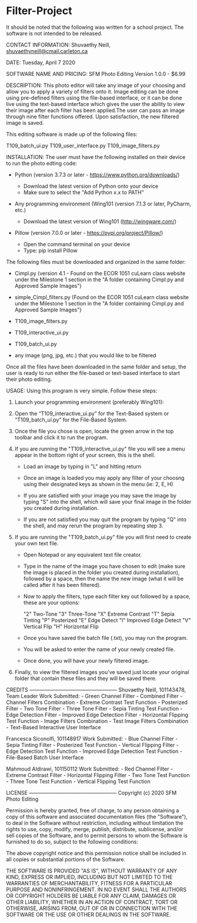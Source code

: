 # Filter-Project
It should be noted that the following was written for a school project. The software is not intended to be released.

CONTACT INFORMATION: 
Shuvaethy Neill, shuvaethyneill@cmail.carleton.ca


DATE: 
Tuesday, April 7 2020


SOFTWARE NAME AND PRICING: 
SFM Photo Editing Version 1.0.0 - $6.99


DESCRIPTION:
This photo editor will take any image of your choosing and allow you to apply a 
variety of filters onto it. Image editing can be done using pre-defined 
filters using the file-based interface, or it can be done live using the 
text-based interface which gives the user the ability to view their image after 
each filter has been applied.The user can pass an image through nine filter 
functions offered. Upon satisfaction, the new filtered image is saved.

This editing software is made up of the following files:

T109_batch_ui.py
T109_user_interface.py
T109_image_filters.py 


INSTALLATION:
The user must have the following installed on their device to run the photo edting code:

- Python (version 3.7.3 or later - https://www.python.org/downloads/)
	- Download the latest version of Python onto your device 
	- Make sure to select the "Add Python x.x to PATH"
	
- Any programming environment (Wing101 (version 7.1.3 or later, PyCharm, etc.)
	- Download the latest version of Wing101 (http://wingware.com/)
	
- Pillow (version 7.0.0 or later -  https://pypi.org/project/Pillow/)
	- Open the command terminal on your device
	- Type: pip install Pillow
	

The following files must be downloaded and organized in the same folder:

- Cimpl.py (version 4.1 - Found on the ECOR 1051 cuLearn class website under the Milestone 1 
section in the "A folder containing Cimpl.py and Approved Sample Images")

- simple_Cimpl_filters.py (Found on the ECOR 1051 cuLearn class website under 
the Milestone 1 section in the "A folder containing Cimpl.py and Approved Sample Images")

- T109_image_filters.py

- T109_interactive_ui.py

- T109_batch_ui.py

- any image (png, jpg, etc.) that you would like to be filtered

Once all the files have been downloaded in the same folder and setup, the user 
is ready to run either the file-based or text-based interface to start their 
photo editing. 


USAGE:
Using this program is very simple. Follow these steps:

1. Launch your programming environment (preferably Wing101):

2. Open the “T109_interactive_ui.py” for the Text-Based system or 
“T109_batch_ui.py” for the File-Based System.

3. Once the file you chose is open, locate the green arrow in the top toolbar and 
click it to run the program.

4. If you are running the "T109_interactive_ui.py" file you will see a menu 
appear in the bottom right of your screen, this is the shell.

	- Load an image by typing in "L" and hitting return
	
	- Once an image is loaded you may apply any filter of your choosng using 
	their designated keys as shown in the menu (ie: 2, E, H)
	
	- If you are satisfied with your image you may save the image by typing 
	"S" into the shell, which will save your final image in the folder you 
	created during installation.
	
	- If you are not satisfied you may quit the program by typing "Q" into 
	the shell, and may rerun the program by repeating step 3.

5. If you are running the "T109_batch_ui.py" file you will first need to create 
your own text file.

	- Open Notepad or any equivalent text file creator.
	
	- Type in the name of the image you have chosen to edit (make sure the 
	image is placed in the folder you created during installation), followed 
	by a space, then the name the new image (what it will be called after it 
	has been filtered).
	
	- Now to apply the filters, type each filter key out followed by a space, 
	these are your options:
	
		"2" Two-Tone
		"3" Three-Tone
		"X" Extreme Contrast
		"T" Sepia Tinting
		"P" Posterized
		"E" Edge Detect
		"I" Improved Edge Detect
		"V" Vertical Flip
		"H" Horizontal Flip

	- Once you have saved the batch file (.txt), you may run the program.
	
	- You will be asked to enter the name of your newly created file.
	
	- Once done, you will have your newly filtered image.

6. Finally, to view the filtered images you've saved just locate your original 
folder that contain these files and they will be saved there.


CREDITS
—————————————————
Shuvaethy Neill, 101143478, Team Leader
    Work Submitted:
        - Green Channel Filter
        - Combined Filter
        - Channel Filters Combination 
        - Extreme Contrast Test Function
        - Posterized Filter
        - Two Tone Filter
        - Three Tone Filter
        - Sepia Tinting Test Function
        - Edge Detection Filter
        - Improved Edge Detection Filter
        - Horizontal Flipping Test Function
        - Image Filters Combination
        - Test Image Filters Combination
        - Text-Based Interactive User Interface
        
Francesca Siconolfi, 101148917
    Work Submitted:
        - Blue Channel Filter
        - Sepia Tinting Filter
	- Posterized Test Function
        - Vertical Flipping Filter
        - Edge Detection Test Function
        - Improved Edge Detection Test Function
        - File-Based Batch User Interface

Mahmoud Aldirawi, 101150112
    Work Submitted:
        - Red Channel Filter
        - Extreme Contrast Filter
        - Horizontal Flipping Filter
        - Two Tone Test Function
        - Three Tone Test Function
        - Vertical Flipping Test Function
        

LICENSE
—————————————————
Copyright (c) 2020 SFM Photo Editing

Permission is hereby granted, free of charge, to any person obtaining a copy
of this software and associated documentation files (the "Software"), to deal
in the Software without restriction, including without limitation the rights
to use, copy, modify, merge, publish, distribute, sublicense, and/or sell
copies of the Software, and to permit persons to whom the Software is
furnished to do so, subject to the following conditions:

The above copyright notice and this permission notice shall be included in all
copies or substantial portions of the Software.

THE SOFTWARE IS PROVIDED "AS IS", WITHOUT WARRANTY OF ANY KIND, EXPRESS OR
IMPLIED, INCLUDING BUT NOT LIMITED TO THE WARRANTIES OF MERCHANTABILITY,
FITNESS FOR A PARTICULAR PURPOSE AND NONINFRINGEMENT. IN NO EVENT SHALL THE
AUTHORS OR COPYRIGHT HOLDERS BE LIABLE FOR ANY CLAIM, DAMAGES OR OTHER
LIABILITY, WHETHER IN AN ACTION OF CONTRACT, TORT OR OTHERWISE, ARISING FROM,
OUT OF OR IN CONNECTION WITH THE SOFTWARE OR THE USE OR OTHER DEALINGS IN THE
SOFTWARE.
